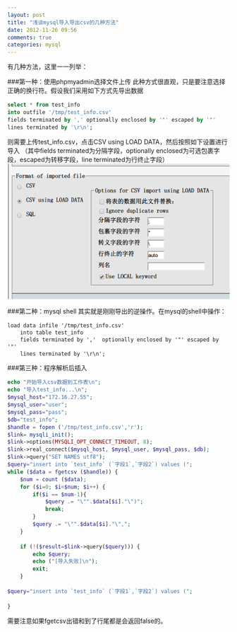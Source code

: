 ```yaml
---
layout: post
title: "浅谈mysql导入导出csv的几种方法"
date: 2012-11-26 09:56
comments: true
categories: mysql 
---
```


有几种方法，这里一一列举：

###第一种：使用phpmyadmin选择文件上传
此种方式很直观，只是要注意选择正确的换行符。假设我们采用如下方式先导出数据
```sql
select * from test_info
into outfile '/tmp/test_info.csv'
fields terminated by ',' optionally enclosed by '"' escaped by '"'
lines terminated by '\r\n';
```
则需要上传test_info.csv，点击CSV using LOAD DATA，然后按照如下设置进行导入
（其中fields terminated为分隔字段，optionally enclosed为可选包裹字段，escaped为转移字段，line terminated为行终止字段）
![Alt text](/images/evoup/phpmyadmin.png)

###第二种：mysql shell
其实就是刚刚导出的逆操作。在mysql的shell中操作：
```mysql
load data infile '/tmp/test_info.csv'
	into table test_info 
	fields terminated by ','  optionally enclosed by '"' escaped by '"'
	lines terminated by '\r\n';
```
###第三种：程序解析后插入
```php
echo "开始导入csv数据到工作表\n";
echo "导入test_info...\n";
$mysql_host="172.16.27.55";
$mysql_user="user";
$mysql_pass="pass";
$db="test_info";
$handle = fopen ('/tmp/test_info.csv','r');  
$link= mysqli_init();
$link->options(MYSQLI_OPT_CONNECT_TIMEOUT, 8);
$link->real_connect($mysql_host, $mysql_user, $mysql_pass, $db);
$link->query("SET NAMES utf8");
$query="insert into `test_info` (`字段1`,`字段2`) values (";  
while ($data = fgetcsv ($handle)) {  
    $num = count ($data);  
    for ($i=0; $i<$num; $i++) {  
        if($i == $num-1){  
            $query .= "\"".$data[$i]."\")";  
            break;  
        }  
        $query .= "\"".$data[$i]."\",";  
    }  

    if (!($result=$link->query($query))) {
        echo $query;
        echo ("[导入失败]\n");
        exit;
    }

$query="insert into `test_info` (`字段1`,`字段2`) values (";  

}
```
需要注意如果fgetcsv出错和到了行尾都是会返回false的。
